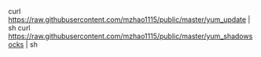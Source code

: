 curl https://raw.githubusercontent.com/mzhao1115/public/master/yum_update | sh
curl https://raw.githubusercontent.com/mzhao1115/public/master/yum_shadowsocks | sh
